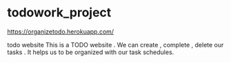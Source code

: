 # todowork_project

https://organizetodo.herokuapp.com/

todo website
This is a TODO website . We can create , complete , delete our tasks . 
It helps us to be organized with our task schedules.
